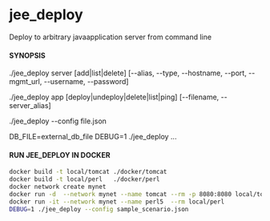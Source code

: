 # jee_deploy
Deploy to arbitrary javaapplication server from command line

#### SYNOPSIS
./jee_deploy server [add|list|delete] [--alias, --type, --hostname, --port, --mgmt_url, --username, --password]

./jee_deploy app [deploy|undeploy|delete|list|ping] [--filename, --server_alias]

./jee_deploy --config file.json

DB_FILE=external_db_file DEBUG=1 ./jee_deploy ...


#### RUN JEE_DEPLOY IN DOCKER
```bash
docker build -t local/tomcat ./docker/tomcat
docker build -t local/perl   ./docker/perl
docker network create mynet
docker run -d  --network mynet --name tomcat --rm -p 8080:8080 local/tomcat
docker run -it --network mynet --name perl5  --rm local/perl
DEBUG=1 ./jee_deploy --config sample_scenario.json
```

